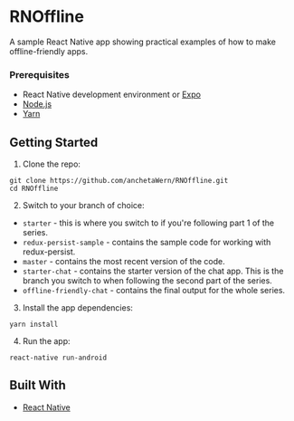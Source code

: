 # RNOffline
A sample React Native app showing practical examples of how to make offline-friendly apps.

### Prerequisites

- React Native development environment or [Expo](https://expo.io/)
- [Node.js](https://nodejs.org/en/)
- [Yarn](https://yarnpkg.com/en/)

## Getting Started

1. Clone the repo:

```
git clone https://github.com/anchetaWern/RNOffline.git
cd RNOffline
```

2. Switch to your branch of choice:

- `starter` - this is where you switch to if you're following part 1 of the series.
- `redux-persist-sample` - contains the sample code for working with redux-persist.
- `master` - contains the most recent version of the code.
- `starter-chat` - contains the starter version of the chat app. This is the branch you switch to when following the second part of the series.
- `offline-friendly-chat` - contains the final output for the whole series.

3. Install the app dependencies:

```
yarn install
```

4. Run the app:

```
react-native run-android
```


## Built With

* [React Native](http://facebook.github.io/react-native/)